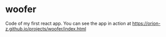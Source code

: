 # woofer

Code of my first react app. You can see the app in action at https://orion-z.github.io/projects/woofer/index.html

